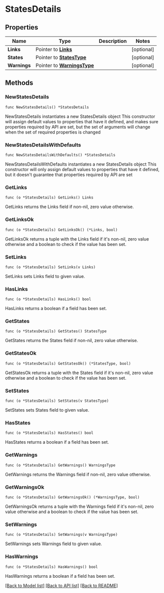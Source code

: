 # StatesDetails

## Properties

Name | Type | Description | Notes
------------ | ------------- | ------------- | -------------
**Links** | Pointer to [**Links**](Links.md) |  | [optional] 
**States** | Pointer to [**StatesType**](StatesType.md) |  | [optional] 
**Warnings** | Pointer to [**WarningsType**](WarningsType.md) |  | [optional] 

## Methods

### NewStatesDetails

`func NewStatesDetails() *StatesDetails`

NewStatesDetails instantiates a new StatesDetails object
This constructor will assign default values to properties that have it defined,
and makes sure properties required by API are set, but the set of arguments
will change when the set of required properties is changed

### NewStatesDetailsWithDefaults

`func NewStatesDetailsWithDefaults() *StatesDetails`

NewStatesDetailsWithDefaults instantiates a new StatesDetails object
This constructor will only assign default values to properties that have it defined,
but it doesn't guarantee that properties required by API are set

### GetLinks

`func (o *StatesDetails) GetLinks() Links`

GetLinks returns the Links field if non-nil, zero value otherwise.

### GetLinksOk

`func (o *StatesDetails) GetLinksOk() (*Links, bool)`

GetLinksOk returns a tuple with the Links field if it's non-nil, zero value otherwise
and a boolean to check if the value has been set.

### SetLinks

`func (o *StatesDetails) SetLinks(v Links)`

SetLinks sets Links field to given value.

### HasLinks

`func (o *StatesDetails) HasLinks() bool`

HasLinks returns a boolean if a field has been set.

### GetStates

`func (o *StatesDetails) GetStates() StatesType`

GetStates returns the States field if non-nil, zero value otherwise.

### GetStatesOk

`func (o *StatesDetails) GetStatesOk() (*StatesType, bool)`

GetStatesOk returns a tuple with the States field if it's non-nil, zero value otherwise
and a boolean to check if the value has been set.

### SetStates

`func (o *StatesDetails) SetStates(v StatesType)`

SetStates sets States field to given value.

### HasStates

`func (o *StatesDetails) HasStates() bool`

HasStates returns a boolean if a field has been set.

### GetWarnings

`func (o *StatesDetails) GetWarnings() WarningsType`

GetWarnings returns the Warnings field if non-nil, zero value otherwise.

### GetWarningsOk

`func (o *StatesDetails) GetWarningsOk() (*WarningsType, bool)`

GetWarningsOk returns a tuple with the Warnings field if it's non-nil, zero value otherwise
and a boolean to check if the value has been set.

### SetWarnings

`func (o *StatesDetails) SetWarnings(v WarningsType)`

SetWarnings sets Warnings field to given value.

### HasWarnings

`func (o *StatesDetails) HasWarnings() bool`

HasWarnings returns a boolean if a field has been set.


[[Back to Model list]](../README.md#documentation-for-models) [[Back to API list]](../README.md#documentation-for-api-endpoints) [[Back to README]](../README.md)


